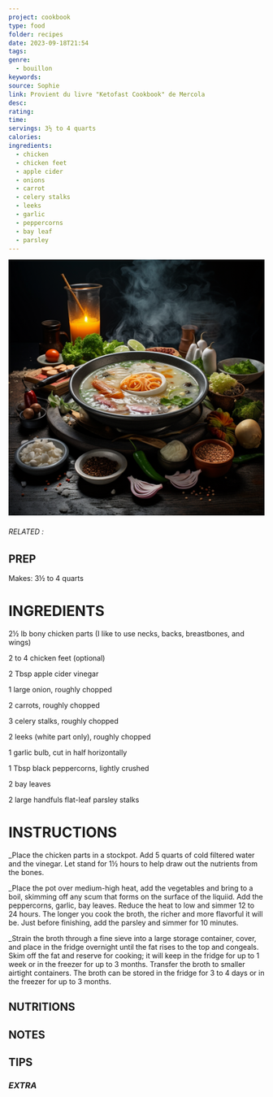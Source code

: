 ```yaml
---
project: cookbook
type: food
folder: recipes
date: 2023-09-18T21:54
tags: 
genre:
  - bouillon
keywords: 
source: Sophie
link: Provient du livre "Ketofast Cookbook" de Mercola
desc: 
rating: 
time: 
servings: 3½ to 4 quarts
calories: 
ingredients:
  - chicken
  - chicken feet
  - apple cider
  - onions
  - carrot
  - celery stalks
  - leeks
  - garlic
  - peppercorns
  - bay leaf
  - parsley
---
```


![IMAGE](_default.png)

###### *RELATED* : 


## PREP

Makes: 3½ to 4 quarts

# INGREDIENTS

2½ lb bony chicken parts (I like to use necks, backs, breastbones, and wings) 

2 to 4 chicken feet (optional) 

2 Tbsp apple cider vinegar 

1 large onion, roughly chopped 

2 carrots, roughly chopped 

3 celery stalks, roughly chopped 

2 leeks (white part only), roughly chopped 

1 garlic bulb, cut in half horizontally 

1 Tbsp black peppercorns, lightly crushed 

2 bay leaves 

2 large handfuls flat-leaf parsley stalks


# INSTRUCTIONS

_Place the chicken parts in a stockpot. Add 5 quarts of cold filtered water and the vinegar. Let stand for 1½ hours to help draw out the nutrients from the bones. 

_Place the pot over medium-high heat, add the vegetables and bring to a boil, skimming off any scum that forms on the surface of the liquiid. Add the peppercorns, garlic, bay leaves. Reduce the heat to low and simmer 12 to 24 hours. The longer you cook the broth, the richer and more flavorful it will be. Just before finishing, add the parsley and simmer for 10 minutes. 

_Strain the broth through a fine sieve into a large storage container, cover, and place in the fridge overnight until the fat rises to the top and congeals. Skim off the fat and reserve for cooking; it will keep in the fridge for up to 1 week or in the freezer for up to 3 months. Transfer the broth to smaller airtight containers. The broth can be stored in the fridge for 3 to 4 days or in the freezer for up to 3 months.


## NUTRITIONS



## NOTES



## TIPS



### *EXTRA*



